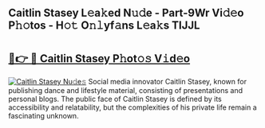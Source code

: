 ## Caitlin Stasey L𝚎a𝚔ed N𝚞𝚍e - Part-9Wr Vi𝚍𝚎o P𝚑𝚘tos - H𝚘𝚝 O𝚗𝚕yf𝚊ns L𝚎a𝚔s TIJJL

# <h2><a href="http://kf7czp3.oniu.top/?m=Caitlin+Stasey">🔗👉 🔴 Caitlin Stasey P𝚑ot𝚘𝚜 V𝚒d𝚎o</a></h2>

[![Caitlin Stasey Nu𝚍e𝚜](https://i.imgur.com/0qMVB7G.gif)](http://kf7czp3.oniu.top/?m=Caitlin+Stasey)
Social media innovator Caitlin Stasey, known for publishing dance and lifestyle material, consisting of presentations and personal blogs. The public face of Caitlin Stasey is defined by its accessibility and relatability, but the complexities of his private life remain a fascinating unknown.  

